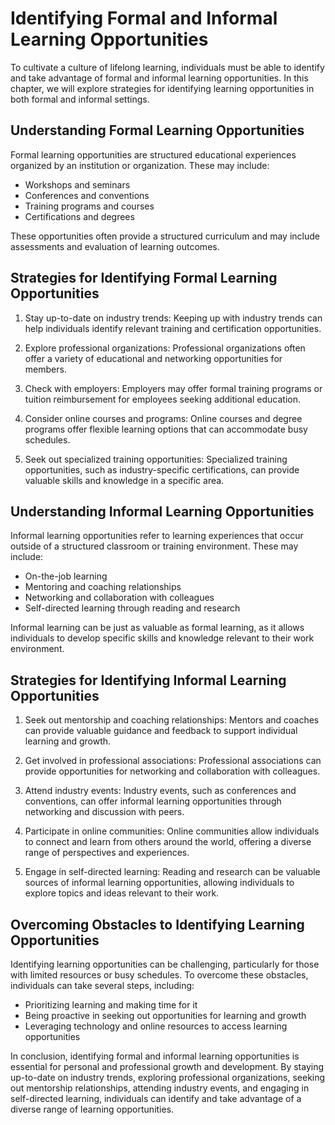 Identifying Formal and Informal Learning Opportunities
=====================================================================================================

To cultivate a culture of lifelong learning, individuals must be able to identify and take advantage of formal and informal learning opportunities. In this chapter, we will explore strategies for identifying learning opportunities in both formal and informal settings.

Understanding Formal Learning Opportunities
-------------------------------------------

Formal learning opportunities are structured educational experiences organized by an institution or organization. These may include:

* Workshops and seminars
* Conferences and conventions
* Training programs and courses
* Certifications and degrees

These opportunities often provide a structured curriculum and may include assessments and evaluation of learning outcomes.

Strategies for Identifying Formal Learning Opportunities
--------------------------------------------------------

1. Stay up-to-date on industry trends: Keeping up with industry trends can help individuals identify relevant training and certification opportunities.

2. Explore professional organizations: Professional organizations often offer a variety of educational and networking opportunities for members.

3. Check with employers: Employers may offer formal training programs or tuition reimbursement for employees seeking additional education.

4. Consider online courses and programs: Online courses and degree programs offer flexible learning options that can accommodate busy schedules.

5. Seek out specialized training opportunities: Specialized training opportunities, such as industry-specific certifications, can provide valuable skills and knowledge in a specific area.

Understanding Informal Learning Opportunities
---------------------------------------------

Informal learning opportunities refer to learning experiences that occur outside of a structured classroom or training environment. These may include:

* On-the-job learning
* Mentoring and coaching relationships
* Networking and collaboration with colleagues
* Self-directed learning through reading and research

Informal learning can be just as valuable as formal learning, as it allows individuals to develop specific skills and knowledge relevant to their work environment.

Strategies for Identifying Informal Learning Opportunities
----------------------------------------------------------

1. Seek out mentorship and coaching relationships: Mentors and coaches can provide valuable guidance and feedback to support individual learning and growth.

2. Get involved in professional associations: Professional associations can provide opportunities for networking and collaboration with colleagues.

3. Attend industry events: Industry events, such as conferences and conventions, can offer informal learning opportunities through networking and discussion with peers.

4. Participate in online communities: Online communities allow individuals to connect and learn from others around the world, offering a diverse range of perspectives and experiences.

5. Engage in self-directed learning: Reading and research can be valuable sources of informal learning opportunities, allowing individuals to explore topics and ideas relevant to their work.

Overcoming Obstacles to Identifying Learning Opportunities
----------------------------------------------------------

Identifying learning opportunities can be challenging, particularly for those with limited resources or busy schedules. To overcome these obstacles, individuals can take several steps, including:

* Prioritizing learning and making time for it
* Being proactive in seeking out opportunities for learning and growth
* Leveraging technology and online resources to access learning opportunities

In conclusion, identifying formal and informal learning opportunities is essential for personal and professional growth and development. By staying up-to-date on industry trends, exploring professional organizations, seeking out mentorship relationships, attending industry events, and engaging in self-directed learning, individuals can identify and take advantage of a diverse range of learning opportunities.

